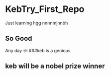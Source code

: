 # KebTry_First_Repo
Just learning
hgg
nnnnmjhnbh
## So Good
Any day
`th` ###keb is a genious
## keb will be a nobel prize winner

